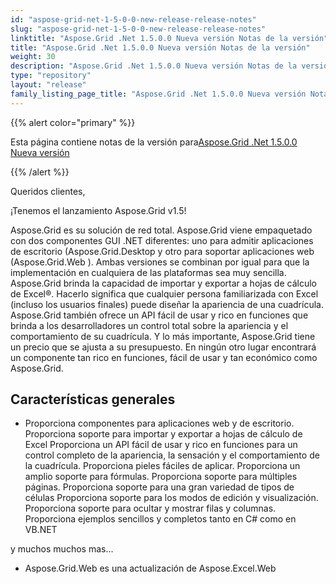 ```yaml
---
id: "aspose-grid-net-1-5-0-0-new-release-release-notes"
slug: "aspose-grid-net-1-5-0-0-new-release-release-notes"
linktitle: "Aspose.Grid .Net 1.5.0.0 Nueva versión Notas de la versión"
title: "Aspose.Grid .Net 1.5.0.0 Nueva versión Notas de la versión"
weight: 30
description: "Aspose.Grid .Net 1.5.0.0 Nueva versión Notas de la versión – the latest updates and fixes."
type: "repository"
layout: "release"
family_listing_page_title: "Aspose.Grid .Net 1.5.0.0 Nueva versión Notas de la versión"
---
```

{{% alert color="primary" %}} 

 Esta página contiene notas de la versión para[Aspose.Grid .Net 1.5.0.0 Nueva versión](https://releases.aspose.com/cells/net/new-releases/aspose.grid-.net-1.5.0.0-new-release/)

{{% /alert %}} 

 Queridos clientes,

 ¡Tenemos el lanzamiento Aspose.Grid v1.5!

Aspose.Grid 
 es su solución de red total. Aspose.Grid viene empaquetado con dos componentes GUI .NET diferentes: uno para admitir aplicaciones de escritorio (Aspose.Grid.Desktop
 y otro para soportar aplicaciones web (Aspose.Grid.Web
 ). Ambas versiones se combinan por igual para que la implementación en cualquiera de las plataformas sea muy sencilla. Aspose.Grid brinda la capacidad de importar y exportar a hojas de cálculo de Excel®. Hacerlo significa que cualquier persona familiarizada con Excel (incluso los usuarios finales) puede diseñar la apariencia de una cuadrícula. Aspose.Grid también ofrece un API fácil de usar y rico en funciones que brinda a los desarrolladores un control total sobre la apariencia y el comportamiento de su cuadrícula. Y lo más importante, Aspose.Grid tiene un precio que se ajusta a su presupuesto. En ningún otro lugar encontrará un componente tan rico en funciones, fácil de usar y tan económico como Aspose.Grid.
## **Características generales**
- Proporciona componentes para aplicaciones web y de escritorio.
 Proporciona soporte para importar y exportar a hojas de cálculo de Excel
 Proporciona un API fácil de usar y rico en funciones para un control completo de la apariencia, la sensación y el comportamiento de la cuadrícula.
 Proporciona pieles fáciles de aplicar.
Proporciona un amplio soporte para fórmulas.
 Proporciona soporte para múltiples páginas.
 Proporciona soporte para una gran variedad de tipos de células
 Proporciona soporte para los modos de edición y visualización.
 Proporciona soporte para ocultar y mostrar filas y columnas.
 Proporciona ejemplos sencillos y completos tanto en C# como en VB.NET

 y muchos muchos mas...



- Aspose.Grid.Web es una actualización de Aspose.Excel.Web

